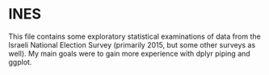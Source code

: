 # INES

This file contains some exploratory statistical examinations of data from the Israeli National Election Survey (primarily 2015, but some other surveys as well). My main goals were to gain more experience with dplyr piping and ggplot. 
